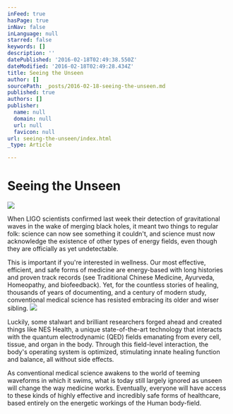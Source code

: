 ```yaml
---
inFeed: true
hasPage: true
inNav: false
inLanguage: null
starred: false
keywords: []
description: ''
datePublished: '2016-02-18T02:49:38.550Z'
dateModified: '2016-02-18T02:49:28.434Z'
title: Seeing the Unseen
author: []
sourcePath: _posts/2016-02-18-seeing-the-unseen.md
published: true
authors: []
publisher:
  name: null
  domain: null
  url: null
  favicon: null
url: seeing-the-unseen/index.html
_type: Article

---
```

# Seeing the Unseen
![](https://the-grid-user-content.s3-us-west-2.amazonaws.com/8c769ee9-8fd4-467f-b659-09e4746fe1c6.jpg)

When LIGO scientists confirmed last week their detection of gravitational waves in the wake of merging black holes, it meant two things to regular folk: science can now see something it couldn't, and science must now acknowledge the existence of other types of energy fields, even though they are officially as yet undetectable.

This is important if you're interested in wellness. Our most effective, efficient, and safe forms of medicine are energy-based with long histories and proven track records (see Traditional Chinese Medicine, Ayurveda, Homeopathy, and biofeedback). Yet, for the countless stories of healing, thousands of years of documenting, and a century of modern study, conventional medical science has resisted embracing its older and wiser sibling.
![](https://the-grid-user-content.s3-us-west-2.amazonaws.com/4ea4fed2-f3a0-43cb-9057-63d762510f0c.jpg)

Luckily, some stalwart and brilliant researchers forged ahead and created things like NES Health, a unique state-of-the-art technology that interacts with the quantum electrodynamic (QED) fields emanating from every cell, tissue, and organ in the body. Through this field-level interaction, the body's operating system is optimized, stimulating innate healing function and balance, all without side effects.

As conventional medical science awakens to the world of teeming waveforms in which it swims, what is today still largely ignored as unseen will change the way medicine works. Eventually, everyone will have access to these kinds of highly effective and incredibly safe forms of healthcare, based entirely on the energetic workings of the Human body-field.